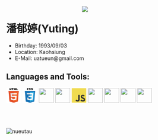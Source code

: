 <!-- ### Hi there 👋
 -->
<!--
**nueutau/nueutau** is a ✨ _special_ ✨ repository because its `README.md` (this file) appears on your GitHub profile.
Here are some ideas to get you started:

- 🔭 I’m currently working on ...
- 🌱 I’m currently learning ...
- 👯 I’m looking to collaborate on ...
- 🤔 I’m looking for help with ...
- 💬 Ask me about ...
- 📫 How to reach me: ...
- 😄 Pronouns: ...
- ⚡ Fun fact: ...
-->
<!-- div左右分割 -->

<img align="right" width="300" src="https://github.com/uatueun/uatueun/blob/main/photo.jpg">

 
<h1 align="left">潘郁婷(Yuting)</h1>
<ul align="left">
  <li>Birthday: 1993/09/03</li>
  <li>Location: Kaohsiung</li>
  <li>E-Mail: uatueun@gmail.com</li>
</ul>

<h2 align="left">Languages and Tools:</h2>

<div>
 
 <img src="https://raw.githubusercontent.com/devicons/devicon/master/icons/html5/html5-original-wordmark.svg" width="40" height="40"/>

 <img src="https://raw.githubusercontent.com/devicons/devicon/master/icons/css3/css3-original-wordmark.svg" width="40" height="40"/> 
    
 <img src="https://upload.wikimedia.org/wikipedia/commons/thumb/f/fb/Adobe_Illustrator_CC_icon.svg/200px-Adobe_Illustrator_CC_icon.svg.png" width="40" height="40"/>
    
 <img src="https://upload.wikimedia.org/wikipedia/commons/thumb/a/af/Adobe_Photoshop_CC_icon.svg/220px-Adobe_Photoshop_CC_icon.svg.png" width="40" height="40"/>
 
 <img src="https://raw.githubusercontent.com/devicons/devicon/master/icons/javascript/javascript-original.svg" width="40" height="40"/>
 
 <img src="https://bachasoftware.com/wp-content/uploads/elementor/thumbs/nodejslogo-ovfzvrnm7u9pk6tpkts9r094e1d1uh7si7evpflqpc.png" width="40" height="40"/>
 
  <img src="https://cdn-images-1.medium.com/max/512/1*9U1toerFxB8aiFRreLxEUQ.png" width="40" height="40"/>
 
  <img src="https://cdn.worldvectorlogo.com/logos/bootstrap-5-1.svg" width="40" height="40"/>
 
  <img src="https://upload.wikimedia.org/wikipedia/commons/thumb/9/95/Vue.js_Logo_2.svg/1184px-Vue.js_Logo_2.svg.png" width="40" height="40"/>
 
</div>
    
    
    
    
<br /> 
<br /> 
<br /> 

<p align="left"> 
  <img src="https://komarev.com/ghpvc/?username=nueutau-c&label=Profile%20views&color=ff8731&style=flat" alt="nueutau" /> 
</p>
